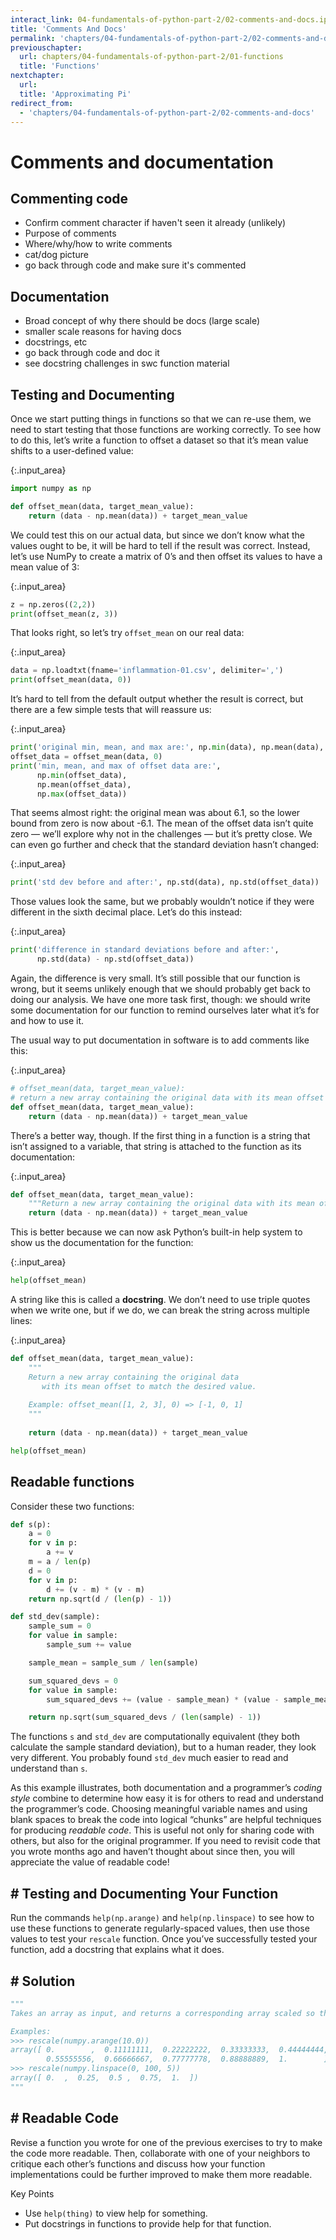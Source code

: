 ```yaml
---
interact_link: 04-fundamentals-of-python-part-2/02-comments-and-docs.ipynb
title: 'Comments And Docs'
permalink: 'chapters/04-fundamentals-of-python-part-2/02-comments-and-docs'
previouschapter:
  url: chapters/04-fundamentals-of-python-part-2/01-functions
  title: 'Functions'
nextchapter:
  url: 
  title: 'Approximating Pi'
redirect_from:
  - 'chapters/04-fundamentals-of-python-part-2/02-comments-and-docs'
---
```


# Comments and documentation

## Commenting code

- Confirm comment character if haven't seen it already (unlikely)
- Purpose of comments
- Where/why/how to write comments
- cat/dog picture
- go back through code and make sure it's commented

## Documentation

- Broad concept of why there should be docs (large scale)
- smaller scale reasons for having docs
- docstrings, etc
- go back through code and doc it
- see docstring challenges in swc function material

## Testing and Documenting

Once we start putting things in functions so that we can re-use them, we need to start testing that those functions are working correctly. To see how to do this, let’s write a function to offset a dataset so that it’s mean value shifts to a user-defined value:


{:.input_area}
```python
import numpy as np

def offset_mean(data, target_mean_value):
    return (data - np.mean(data)) + target_mean_value
```

We could test this on our actual data, but since we don’t know what the values ought to be, it will be hard to tell if the result was correct. Instead, let’s use NumPy to create a matrix of 0’s and then offset its values to have a mean value of 3:


{:.input_area}
```python
z = np.zeros((2,2))
print(offset_mean(z, 3))
```

That looks right, so let’s try `offset_mean` on our real data:


{:.input_area}
```python
data = np.loadtxt(fname='inflammation-01.csv', delimiter=',')
print(offset_mean(data, 0))
```

It’s hard to tell from the default output whether the result is correct, but there are a few simple tests that will reassure us:


{:.input_area}
```python
print('original min, mean, and max are:', np.min(data), np.mean(data), np.max(data))
offset_data = offset_mean(data, 0)
print('min, mean, and max of offset data are:', 
      np.min(offset_data), 
      np.mean(offset_data), 
      np.max(offset_data))
```

That seems almost right: the original mean was about 6.1, so the lower bound from zero is now about -6.1. The mean of the offset data isn’t quite zero — we’ll explore why not in the challenges — but it’s pretty close. We can even go further and check that the standard deviation hasn’t changed:


{:.input_area}
```python
print('std dev before and after:', np.std(data), np.std(offset_data))
```

Those values look the same, but we probably wouldn’t notice if they were different in the sixth decimal place. Let’s do this instead:


{:.input_area}
```python
print('difference in standard deviations before and after:', 
      np.std(data) - np.std(offset_data))
```

Again, the difference is very small. It’s still possible that our function is wrong, but it seems unlikely enough that we should probably get back to doing our analysis. We have one more task first, though: we should write some documentation for our function to remind ourselves later what it’s for and how to use it.

The usual way to put documentation in software is to add comments like this:


{:.input_area}
```python
# offset_mean(data, target_mean_value): 
# return a new array containing the original data with its mean offset to match the desired value.
def offset_mean(data, target_mean_value):
    return (data - np.mean(data)) + target_mean_value
```

There’s a better way, though. If the first thing in a function is a string that isn’t assigned to a variable, that string is attached to the function as its documentation:


{:.input_area}
```python
def offset_mean(data, target_mean_value):
    """Return a new array containing the original data with its mean offset to match the desired value."""
    return (data - np.mean(data)) + target_mean_value
```

This is better because we can now ask Python’s built-in help system to show us the documentation for the function:


{:.input_area}
```python
help(offset_mean)
```

A string like this is called a **docstring**. We don’t need to use triple quotes when we write one, but if we do, we can break the string across multiple lines:


{:.input_area}
```python
def offset_mean(data, target_mean_value):
    """
    Return a new array containing the original data
       with its mean offset to match the desired value.
    
    Example: offset_mean([1, 2, 3], 0) => [-1, 0, 1]
    """
    
    return (data - np.mean(data)) + target_mean_value

help(offset_mean)
```

## Readable functions

Consider these two functions:

```python
def s(p):
    a = 0
    for v in p:
        a += v
    m = a / len(p)
    d = 0
    for v in p:
        d += (v - m) * (v - m)
    return np.sqrt(d / (len(p) - 1))

def std_dev(sample):
    sample_sum = 0
    for value in sample:
        sample_sum += value

    sample_mean = sample_sum / len(sample)

    sum_squared_devs = 0
    for value in sample:
        sum_squared_devs += (value - sample_mean) * (value - sample_mean)

    return np.sqrt(sum_squared_devs / (len(sample) - 1))
```

The functions `s` and `std_dev` are computationally equivalent (they both calculate the sample standard deviation), but to a human reader, they look very different. You probably found `std_dev` much easier to read and understand than `s`.

As this example illustrates, both documentation and a programmer’s _coding style_ combine to determine how easy it is for others to read and understand the programmer’s code. Choosing meaningful variable names and using blank spaces to break the code into logical “chunks” are helpful techniques for producing _readable code_. This is useful not only for sharing code with others, but also for the original programmer. If you need to revisit code that you wrote months ago and haven’t thought about since then, you will appreciate the value of readable code!


<section class="challenge panel panel-success">
<div class="panel-heading">
<h2 class="fa fa-pencil"> # Testing and Documenting Your Function</h2>
</div>


<div class="panel-body">


Run the commands `help(np.arange)` and `help(np.linspace)` to see how to use these functions to generate regularly-spaced values, then use those values to test your `rescale` function. Once you’ve successfully tested your function, add a docstring that explains what it does.

</div>

</section>



<section class="solution panel panel-primary">
<div class="panel-heading">
<h2 class="fa fa-eye"> # Solution</h2>
</div>


<div class="panel-body">


```python
"""
Takes an array as input, and returns a corresponding array scaled so that 0 corresponds to the minimum and 1 to the maximum value of the input array.

Examples:
>>> rescale(numpy.arange(10.0))
array([ 0.        ,  0.11111111,  0.22222222,  0.33333333,  0.44444444,
        0.55555556,  0.66666667,  0.77777778,  0.88888889,  1.        ])
>>> rescale(numpy.linspace(0, 100, 5))
array([ 0.  ,  0.25,  0.5 ,  0.75,  1.  ])
"""
```

</div>

</section>



<section class="challenge panel panel-success">
<div class="panel-heading">
<h2 class="fa fa-pencil"> # Readable Code</h2>
</div>


<div class="panel-body">


Revise a function you wrote for one of the previous exercises to try to make the code more readable. Then, collaborate with one of your neighbors to critique each other’s functions and discuss how your function implementations could be further improved to make them more readable.

</div>

</section>


Key Points

- Use `help(thing)` to view help for something.
- Put docstrings in functions to provide help for that function.
